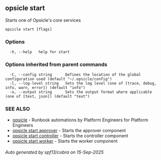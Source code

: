 ## opsicle start

Starts one of Opsicle's core services

```
opsicle start [flags]
```

### Options

```
  -h, --help   help for start
```

### Options inherited from parent commands

```
  -C, --config string      Defines the location of the global configuration used (default "~/.opsicle/config")
  -l, --log-level string   Sets the log level (one of [trace, debug, info, warn, error]) (default "info")
  -o, --output string      Sets the output format where applicable (one of [text, json]) (default "text")
```

### SEE ALSO

* [opsicle](cli/opsicle.md)	 - Runbook automations by Platform Engineers for Platform Engineers
* [opsicle start approver](cli/opsicle_start_approver.md)	 - Starts the approver component
* [opsicle start controller](cli/opsicle_start_controller.md)	 - Starts the controller component
* [opsicle start worker](cli/opsicle_start_worker.md)	 - Starts the worker component

###### Auto generated by spf13/cobra on 15-Sep-2025
